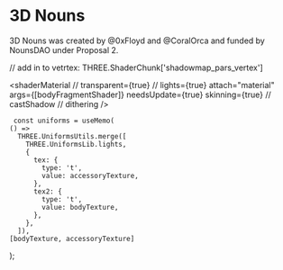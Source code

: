 # 3D Nouns

3D Nouns was created by @0xFloyd and @CoralOrca and funded by NounsDAO under Proposal 2.

// add in to vetrtex: THREE.ShaderChunk['shadowmap_pars_vertex']

<shaderMaterial
// transparent={true}
// lights={true}
attach="material"
args={[bodyFragmentShader]}
needsUpdate={true}
skinning={true}
// castShadow
// dithering
/>

     const uniforms = useMemo(
    () =>
      THREE.UniformsUtils.merge([
        THREE.UniformsLib.lights,
        {
          tex: {
            type: 't',
            value: accessoryTexture,
          },
          tex2: {
            type: 't',
            value: bodyTexture,
          },
        },
      ]),
    [bodyTexture, accessoryTexture]

);
